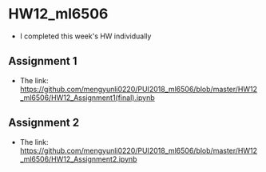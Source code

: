 # HW12_ml6506
* I completed this week's HW individually

## Assignment 1 
* The link: https://github.com/mengyunli0220/PUI2018_ml6506/blob/master/HW12_ml6506/HW12_Assignment1(final).ipynb

## Assignment 2
* The link: https://github.com/mengyunli0220/PUI2018_ml6506/blob/master/HW12_ml6506/HW12_Assignment2.ipynb
